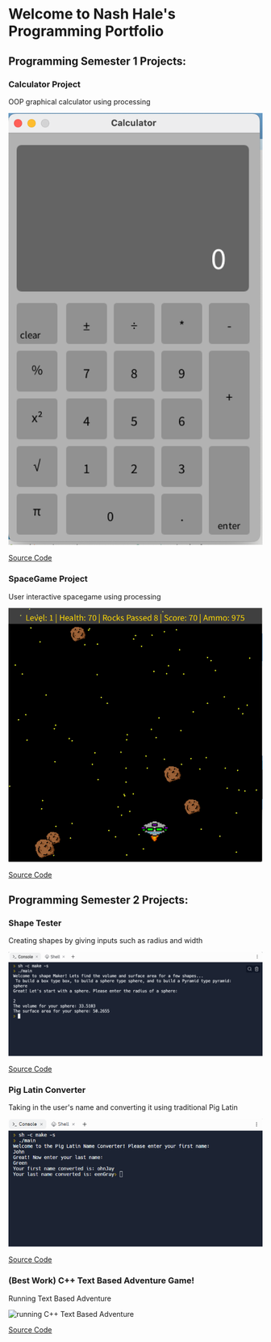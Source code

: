 # Welcome to Nash Hale's Programming Portfolio

## Programming Semester 1 Projects:

### Calculator Project

OOP graphical calculator using processing

![Calculator](https://github.com/nashale/A3ProgrammingPortfolio2022/blob/gh-pages/images/calc.png?raw=true)

[Source Code](https://github.com/nashale/A3ProgrammingPortfolio2022/tree/gh-pages/src/calculator)

### SpaceGame Project

User interactive spacegame using processing

![Space Game](https://github.com/nashale/A3ProgrammingPortfolio2022/blob/gh-pages/images/spaceGame.png)

[Source Code](https://github.com/nashale/A3ProgrammingPortfolio2022/tree/gh-pages/src/spacegame)

## Programming Semester 2 Projects:

### Shape Tester

Creating shapes by giving inputs such as radius and width

![Shape Tester](https://github.com/nashale/A3ProgrammingPortfolio2022/blob/gh-pages/images/shapeTester.png?raw=true)

[Source Code](https://github.com/nashale/A3ProgrammingPortfolio2022/tree/gh-pages/src/shapeTester)

### Pig Latin Converter

Taking in the user's name and converting it using traditional Pig Latin

![Pig Latin](https://github.com/nashale/A3ProgrammingPortfolio2022/blob/gh-pages/images/pigLatin.png)

[Source Code](https://github.com/nashale/A3ProgrammingPortfolio2022/tree/gh-pages/src/pigLatin)

### (Best Work) C++ Text Based Adventure Game!

Running Text Based Adventure

![running C++ Text Based Adventure]()

[Source Code](https://gihub.com/nashale/A3ProgrammingPortfolio2022/src/C-Text-Based-Adventure-main/textBasedAdventure/src)
